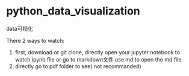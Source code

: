 # python_data_visualization
data可视化

There 2 ways to watch:

1) first, download or git clone, directly open your jupyter notebook to watch ipynb file or go to markdown文件 use md to open the md file.
2) directly go to pdf folder to see( not recommanded)
